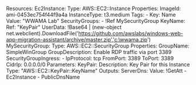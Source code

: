 Resources:
  Ec2Instance:
    Type: AWS::EC2::Instance
    Properties:
      ImageId: ami-0453ec754f44f9a4a
      InstanceType: t3.medium
      Tags:
        - Key: Name
          Value: "WWAMA Lab"
      SecurityGroups:
        - !Ref MySecurityGroup
      KeyName:
        Ref: "KeyPair"
      UserData:
        !Base64 |
          <powershell>
          (new-object net.webclient).DownloadFile('https://github.com/awslabs/windows-web-app-migration-assistant/archive/master.zip','c:\wwama.zip')
          </powershell>
  MySecurityGroup:
    Type: AWS::EC2::SecurityGroup
    Properties:
      GroupName: SimpleWinGroup
      GroupDescription: Enable RDP traffic via port 3389
      SecurityGroupIngress:
        - IpProtocol: tcp
          FromPort: 3389
          ToPort: 3389
          CidrIp: 0.0.0.0/0
Parameters:
  KeyPair:
    Description: Key Pair for this Instance
    Type: "AWS::EC2::KeyPair::KeyName"
Outputs:
  ServerDns:
    Value: !GetAtt
      - Ec2Instance
      - PublicDnsName
